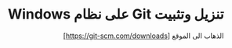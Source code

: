 <div dir="rtl">

# تنزيل وتثبيت Git على نظام Windows

الذهاب الى الموقع [https://git-scm.com/downloads]




</div>
